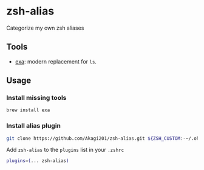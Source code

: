 # zsh-alias

Categorize my own zsh aliases

## Tools

* [exa](exa.zsh): modern replacement for `ls`.

## Usage

### Install missing tools

```bash
brew install exa
```

### Install alias plugin

```bash
git clone https://github.com/Akagi201/zsh-alias.git ${ZSH_CUSTOM:-~/.oh-my-zsh/custom}/plugins/zsh-alias
```

Add `zsh-alias` to the `plugins` list in your `.zshrc`

```bash
plugins=(... zsh-alias)
```

